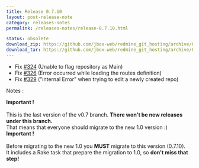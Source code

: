 ```yaml
---
title: Release 0.7.10
layout: post-release-note
category: releases-notes
permalink: /releases-notes/release-0.7.10.html

status: obsolete
download_zip: https://github.com/jbox-web/redmine_git_hosting/archive/0.7.10.zip
download_tar: https://github.com/jbox-web/redmine_git_hosting/archive/0.7.10.tar.gz
---
```


* Fix [#324](https://github.com/jbox-web/redmine_git_hosting/issues/324) (Unable to flag repository as Main)
* Fix [#326](https://github.com/jbox-web/redmine_git_hosting/issues/326) (Error occurred while loading the routes definition)
* Fix [#329](https://github.com/jbox-web/redmine_git_hosting/issues/329) ("internal Error" when trying to edit a newly created repo)

<p class="notes">Notes :</p>

<div class="alert alert-warning" role="alert"><b>Important !</b>
  <br>
  <br>This is the last version of the v0.7 branch. <b>There won't be new releases under this branch.</b>
  <br>That means that everyone should migrate to the new 1.0 version :)
</div>

<div class="alert alert-warning" role="alert"><b>Important !</b>
  <br>
  <br>Before migrating to the new 1.0 you <b>MUST</b> migrate to this version (0.7.10).
  <br>It includes a Rake task that prepare the migration to 1.0, so <b>don't miss that step!</b>
</div>
